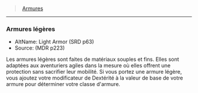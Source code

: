 ﻿---
!GenericItem
Name: Armures légères
AltName: Light Armor (SRD p63)
Source: (MDR p223)
Id: armor_hd.md#armures-légères
ParentLink: armor_hd.md#armures
ParentName: Armures
NameLevel: 3
Attributes: {}
---
> [Armures](hd_armor.md)

---

### Armures légères

- AltName: Light Armor (SRD p63)
- Source: (MDR p223)

Les armures légères sont faites de matériaux souples et fins. Elles sont adaptées aux aventuriers agiles dans la mesure où elles offrent une protection sans sacrifier leur mobilité. Si vous portez une armure légère, vous ajoutez votre modificateur de Dextérité à la valeur de base de votre armure pour déterminer votre classe d'armure.

